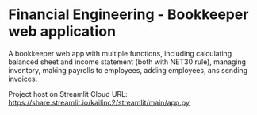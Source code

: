 # Financial Engineering - Bookkeeper web application

A bookkeeper web app with multiple functions, including calculating balanced sheet and income statement (both with NET30 rule), managing inventory, making payrolls to employees, adding employees, ans sending invoices.

Project host on Streamlit Cloud URL: https://share.streamlit.io/kailinc2/streamlit/main/app.py 
